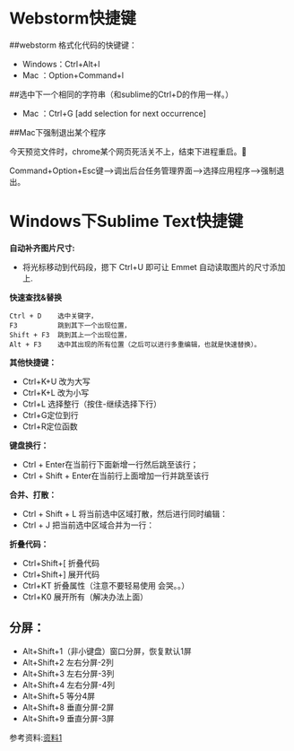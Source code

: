# Webstorm快捷键 #

##webstorm 格式化代码的快键键： 

- Windows：Ctrl+Alt+l
- Mac ：Option+Command+l

##选中下一个相同的字符串（和sublime的Ctrl+D的作用一样。）
- Mac ：Ctrl+G  [add selection for next occurrence]

##Mac下强制退出某个程序

今天预览文件时，chrome某个网页死活关不上，结束下进程重启。

Command+Option+Esc键-->调出后台任务管理界面-->选择应用程序-->强制退出。

# Windows下Sublime Text快捷键 #

**自动补齐图片尺寸:**

- 	将光标移动到代码段，摁下 Ctrl+U 即可让 Emmet 自动读取图片的尺寸添加上.

**快速查找&替换**

	Ctrl + D    选中关键字，
	F3          跳到其下一个出现位置，
	Shift + F3  跳到其上一个出现位置，
	Alt + F3    选中其出现的所有位置（之后可以进行多重编辑，也就是快速替换）。

**其他快捷键：**
	
- Ctrl+K+U 改为大写
- Ctrl+K+L 改为小写	
- Ctrl+L 选择整行（按住-继续选择下行）
- Ctrl+G定位到行
- Ctrl+R定位函数

**键盘换行：**

- Ctrl + Enter在当前行下面新增一行然后跳至该行；
- Ctrl + Shift + Enter在当前行上面增加一行并跳至该行

**合并、打散：**

- Ctrl + Shift + L 将当前选中区域打散，然后进行同时编辑：
- Ctrl + J         把当前选中区域合并为一行：

**折叠代码：**

- Ctrl+Shift+[  折叠代码
- Ctrl+Shift+]  展开代码
- Ctrl+KT       折叠属性（注意不要轻易使用 会哭。。）
- Ctrl+K0       展开所有（解决办法上面）

**分屏：**
- 
- Alt+Shift+1（非小键盘）窗口分屏，恢复默认1屏
- Alt+Shift+2 左右分屏-2列
- Alt+Shift+3 左右分屏-3列
- Alt+Shift+4 左右分屏-4列
- Alt+Shift+5 等分4屏
- Alt+Shift+8 垂直分屏-2屏
- Alt+Shift+9 垂直分屏-3屏

参考资料:[资料1](http://www.cocoachina.com/programmer/20150715/12550.html)
